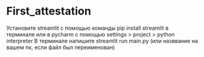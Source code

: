 # First_attestation
Установите streamlit с помощью команды pip install streamlit в терминале или в pycharm с помощью settings > project > python interpreter 
В терминале напишите streamlit run main.py (или назввание на вашем пк, если файл был переименован)
